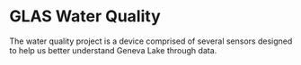 # GLAS Water Quality

The water quality project is a device comprised of several sensors designed to help us better understand Geneva Lake through data.